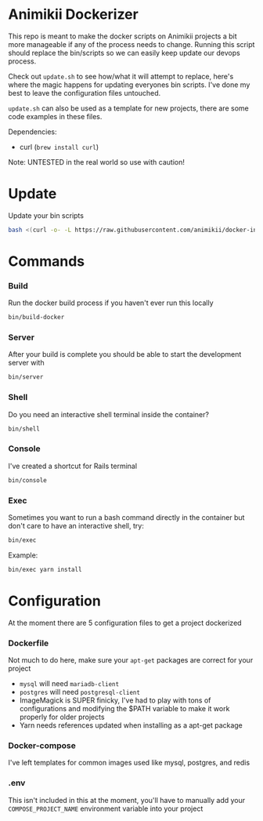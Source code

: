 # Animikii Dockerizer

This repo is meant to make the docker scripts on Animikii projects a bit more manageable if any of the process needs to change. Running this script should replace the bin/scripts so we can easily keep update our devops process.

Check out `update.sh` to see how/what it will attempt to replace, here's where the magic happens for updating everyones bin scripts. I've done my best to leave the configuration files untouched.

`update.sh` can also be used as a template for new projects, there are some code examples in these files.

Dependencies:
 - curl (`brew install curl`)

Note: UNTESTED in the real world so use with caution!


# Update

Update your bin scripts

```bash
bash <(curl -o- -L https://raw.githubusercontent.com/animikii/docker-initializer/master/execute.sh)
```

# Commands

### Build

Run the docker build process if you haven't ever run this locally

```bash
bin/build-docker
```

### Server

After your build is complete you should be able to start the development server with 

```bash
bin/server
```

### Shell

Do you need an interactive shell terminal inside the container? 

```bash
bin/shell
```

### Console

I've created a shortcut for Rails terminal

```bash
bin/console
```

### Exec

Sometimes you want to run a bash command directly in the container but don't care to have an interactive shell, try:

```bash
bin/exec
```

Example:

```bash
bin/exec yarn install
```

# Configuration

At the moment there are 5 configuration files to get a project dockerized

### Dockerfile

Not much to do here, make sure your `apt-get` packages are correct for your project

- `mysql` will need `mariadb-client`
- `postgres` will need `postgresql-client`
- ImageMagick is SUPER finicky, I've had to play with tons of configurations and modifying the $PATH variable to make it work properly for older projects
- Yarn needs references updated when installing as a apt-get package


### Docker-compose

I've left templates for common images used like mysql, postgres, and redis

### .env

This isn't included in this at the moment, you'll have to manually add your `COMPOSE_PROJECT_NAME` environment variable into your project
